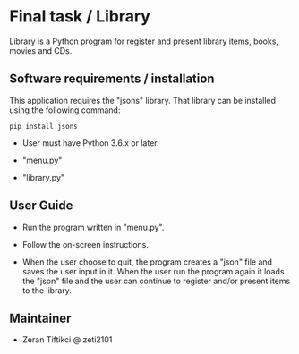# Final task / Library

Library is a Python program for register and present library items, books, movies and CDs.

## Software requirements / installation

This application requires the "jsons" library. That library can be installed using the following command:

```
pip install jsons
```
* User must have Python 3.6.x or later.

* "menu.py"

* "library.py"

## User Guide
* Run the program written in "menu.py".

* Follow the on-screen instructions.

* When the user choose to quit, the program creates a "json" file and saves the user input in it. When the user run the program again it loads the "json" file and the user can continue to register and/or present items to the library.

## Maintainer
* Zeran Tiftikci @ zeti2101
